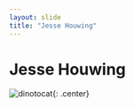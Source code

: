 ```yaml
---
layout: slide
title: "Jesse Houwing"
---
```


# Jesse Houwing

![dinotocat](https://octodex.github.com/images/dinotocat.png){: .center}
